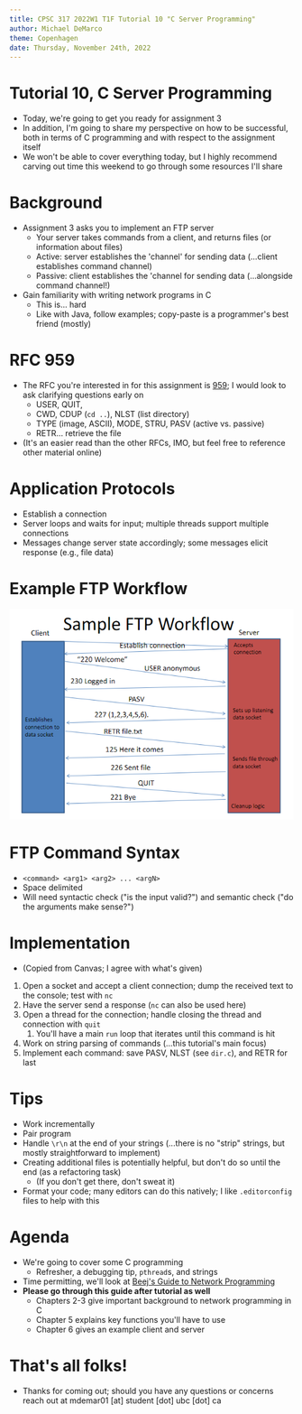```yaml
---
title: CPSC 317 2022W1 T1F Tutorial 10 "C Server Programming"
author: Michael DeMarco
theme: Copenhagen
date: Thursday, November 24th, 2022
---
```


# Tutorial 10, C Server Programming

- Today, we're going to get you ready for assignment 3
- In addition, I'm going to share my perspective on how to be successful, both in terms of C programming and with respect to the assignment itself
- We won't be able to cover everything today, but I highly recommend carving out time this weekend to go through some resources I'll share

# Background

- Assignment 3 asks you to implement an FTP server
  - Your server takes commands from a client, and returns files (or information about files)
  - Active: server establishes the 'channel' for sending data (...client establishes command channel)
  - Passive: client establishes the 'channel for sending data (...alongside command channel!)
- Gain familiarity with writing network programs in C
  - This is... hard
  - Like with Java, follow examples; copy-paste is a programmer's best friend (mostly)

# RFC 959

- The RFC you're interested in for this assignment is [959](https://www.ietf.org/rfc/rfc959.txt9); I would look to ask clarifying questions early on
  - USER, QUIT,
  - CWD, CDUP (`cd ..`), NLST (list directory)
  - TYPE (image, ASCII), MODE, STRU, PASV (active vs. passive)
  - RETR... retrieve the file
- (It's an easier read than the other RFCs, IMO, but feel free to reference other material online)

# Application Protocols

- Establish a connection
- Server loops and waits for input; multiple threads support multiple connections
- Messages change server state accordingly; some messages elicit response (e.g., file data)

# Example FTP Workflow

![FTP Workflow](docs/ftp-workflow.png)

# FTP Command Syntax

- `<command> <arg1> <arg2> ... <argN>`
- Space delimited
- Will need syntactic check ("is the input valid?") and semantic check ("do the arguments make sense?")

# Implementation

- (Copied from Canvas; I agree with what's given)

1. Open a socket and accept a client connection; dump the received text to the console; test with `nc`
2. Have the server send a response (`nc` can also be used here)
3. Open a thread for the connection; handle closing the thread and connection with `quit`
   1. You'll have a main `run` loop that iterates until this command is hit
4. Work on string parsing of commands (...this tutorial's main focus)
5. Implement each command: save PASV, NLST (see `dir.c`), and RETR for last

# Tips

- Work incrementally
- Pair program
- Handle `\r\n` at the end of your strings (...there is no "strip" strings, but mostly straightforward to implement)
- Creating additional files is potentially helpful, but don't do so until the end (as a refactoring task)
  - (If you don't get there, don't sweat it)
- Format your code; many editors can do this natively; I like `.editorconfig` files to help with this

# Agenda

- We're going to cover some C programming
  - Refresher, a debugging tip, `pthread`s, and strings
- Time permitting, we'll look at [Beej's Guide to Network Programming](https://beej.us/guide/bgnet/html/split)
- **Please go through this guide after tutorial as well**
  - Chapters 2-3 give important background to network programming in C
  - Chapter 5 explains key functions you'll have to use
  - Chapter 6 gives an example client and server

# That's all folks!

- Thanks for coming out; should you have any questions or concerns reach out at mdemar01 \[at\] student \[dot\] ubc \[dot\] ca
